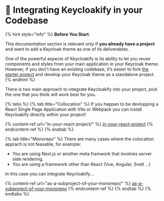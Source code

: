 # 🔩 Integrating Keycloakify in your Codebase

{% hint style="info" %}
**Before You Start**:

This documentation section is relevant only if **you already have a project** and want to add a Keycloak theme as one of its deliverables.&#x20;

One of the powerful aspects of Keycloakify is its ability to let you reuse components and styles from your main application in your Keycloak theme. However, if you don't have an existing codebase, it’s easier to fork [the starter project](https://github.com/keycloakify/keycloakify-starter) and develop your Keycloak theme as a standalone project.
{% endhint %}

There is two main approach to integrate Keycloakify into your project, pick the one that you think will work best for you.

{% tabs %}
{% tab title="Collocation" %}
If you happen to be devlopping a React Single Page Application with Vite or Webpack you can install Keycloakify directly within your project!

{% content-ref url="in-your-react-project/" %}
[in-your-react-project](in-your-react-project/)
{% endcontent-ref %}
{% endtab %}

{% tab title="Monorepo" %}
There are many cases where the colocation apprach is not feasable, for example:

* You are using Next.js or another meta framwork that involves server side rendering.
* You are using a framework other than React (Vue, Angular, Svelt ...)

In this case you can integrate Keycloakify...

{% content-ref url="as-a-subproject-of-your-monorepo/" %}
[as-a-subproject-of-your-monorepo](as-a-subproject-of-your-monorepo/)
{% endcontent-ref %}
{% endtab %}
{% endtabs %}
